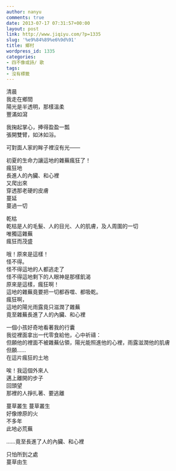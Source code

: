 ```yaml
---
author: nanyu
comments: true
date: 2013-07-17 07:31:57+00:00
layout: post
link: http://www.jiqiyu.com/?p=1335
slug: '%e9%84%89%e6%9d%91'
title: 鄉村
wordpress_id: 1335
categories:
- 四不像或詩/ 歌
tags:
- 沒有標籤
---
```


清晨  
我走在鄉間  
陽光是半透明，那樣溫柔  
豐滿如瀉  

我掬起掌心，捧得盈盈一瓢  
張開雙臂，如沐如浴。  

可對面人家的眸子裡沒有光——  

初夏的生命力讓這地的雜蕪瘋狂了！  
瘋狂地  
長進人的內臟、和心裡  
又爬出來  
穿透那老硬的皮膚  
蔓延  
蔓過一切  

乾枯  
乾枯是人的毛髮、人的目光、人的肌膚，及人周圍的一切  
唯獨這雜蕪  
瘋狂而茂盛  

哦！原來是這樣！  
怪不得。  
怪不得這地的人都逃走了  
怪不得這地剩下的人眼神是那樣飢渴  
原來是這樣，瘋狂啊！  
這地的雜蕪竟要把一切都吞噬、都吸乾。  
瘋狂啊，  
這地的陽光雨露竟只滋潤了雜蕪  
竟至雜蕪長進了人的內臟、和心裡  

一個小孩好奇地看著我的行囊  
我從裡面拿出一代零食給他，心中祈禱：  
但願他的裡面不被雜蕪佔領，陽光能照進他的心裡，雨露滋潤他的肌膚  
但願……  
在這片瘋狂的土地  

唉！我這個外來人  
邁上離開的步子  
回頭望  
那裡的人掙扎著、要逃離  

蔓草叢生 蔓草叢生  
好像燎原的火  
不多年  
此地必荒蕪  

……竟至長進了人的內臟、和心裡  

只怕所到之處  
蔓草由生
